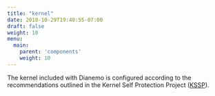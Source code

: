 ```yaml
---
title: "kernel"
date: 2018-10-29T19:40:55-07:00
draft: false
weight: 10
menu:
  main:
    parent: 'components'
    weight: 10
---
```


The kernel included with Dianemo is configured according to the recommendations outlined in the Kernel Self Protection Project ([KSSP](http://kernsec.org/wiki/index.php/Kernel_Self_Protection_Project)).
